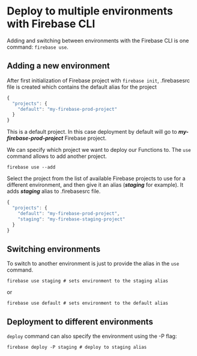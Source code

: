 # Deploy to multiple environments with Firebase CLI

Adding and switching between environments with the Firebase CLI is one command: ```firebase use```.

## Adding a new environment

After first initialization of Firebase project with ```firebase init```, .firebasesrc file is created which contains the default alias for the project

```javascript
{
  "projects": {
    "default": "my-firebase-prod-project"
  }
}
```

This is a default project. In this case deployment by default will go to ***my-firebase-prod-project*** Firebase project.

We can specify which project we want to deploy our Functions to. The ```use``` command allows to add another project.

```shell
firebase use --add
```

Select the project from the list of available Firebase projects to use for a different environment, and then give it an alias (***staging*** for example). It adds ***staging*** alias to .firebasesrc file.

```javascript
{
  "projects": {
    "default": "my-firebase-prod-project",
    "staging": "my-firebase-staging-project"
  }
}
```

## Switching environments

To switch to another environment is just to provide the alias in the ```use``` command.

```shell
firebase use staging # sets environment to the staging alias
```

or

```shell
firebase use default # sets environment to the default alias
```

## Deployment to different environments

```deploy``` command can also specify the environment using the -P flag:

```shell
firebase deploy -P staging # deploy to staging alias
```
